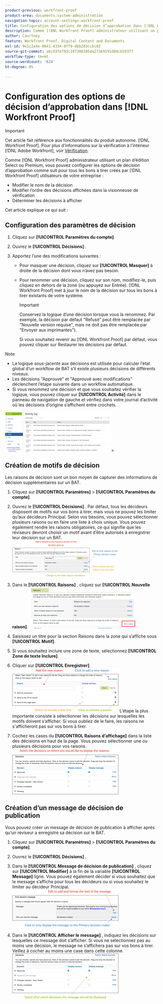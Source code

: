 ```yaml
---
product-previous: workfront-proof
product-area: documents;system-administration
navigation-topic: account-settings-workfront-proof
title: Configuration des options de décision d’approbation dans [!DNL Workfront Proof]
description: Comme [!DNL Workfront Proof] administrateur utilisant un plan d’édition Select ou Premium, vous pouvez configurer les options de décision d’approbation comme suit pour tous les bons à tirer créés par [!DNL Workfront Proof] utilisateurs de votre entreprise - MODIFIEZ-MOI.
author: Courtney
feature: Workfront Proof, Digital Content and Documents
exl-id: 9e1c2a4e-0641-4334-8ff9-dbb203ccbc82
source-git-commit: a6cd3fe793c197308105da27369191d84cb59377
workflow-type: tm+mt
source-wordcount: '624'
ht-degree: 0%

---
```


# Configuration des options de décision d’approbation dans [!DNL Workfront Proof]

>[!IMPORTANT]
>
>Cet article fait référence aux fonctionnalités du produit autonome. [!DNL Workfront Proof]. Pour plus d’informations sur la vérification à l’intérieur [!DNL Adobe Workfront], voir [Vérification](../../../review-and-approve-work/proofing/proofing.md).

Comme [!DNL Workfront Proof] administrateur utilisant un plan d’édition Select ou Premium, vous pouvez configurer les options de décision d’approbation comme suit pour tous les bons à tirer créés par [!DNL Workfront Proof] utilisateurs de votre entreprise :

* Modifier le nom de la décision
* Modifier l’ordre des décisions affichées dans la visionneuse de vérification
* Déterminer les décisions à afficher

Cet article explique ce qui suit :

## Configuration des paramètres de décision

1. Cliquez sur **[!UICONTROL Paramètres du compte]**.
1. Ouvrez le **[!UICONTROL Décisions]** .
1. Apportez l’une des modifications suivantes :

   * Pour masquer une décision, cliquez sur **[!UICONTROL Masquer]** à droite de la décision dont vous n’avez pas besoin.
   * Pour renommer une décision, cliquez sur son nom, modifiez-le, puis cliquez en dehors de la zone (ou appuyez sur Entrée). [!DNL Workfront Proof] met à jour le nom de la décision sur tous les bons à tirer existants de votre système.

      >[!IMPORTANT]
      >
      >Conservez la logique d’une décision lorsque vous la renommez. Par exemple, la décision par défaut &quot;Refusé&quot; peut être remplacée par &quot;Nouvelle version requise&quot;, mais ne doit pas être remplacée par &quot;Envoyer aux imprimantes&quot;).

      Si vous souhaitez revenir au [!DNL Workfront Proof] par défaut, vous pouvez cliquer sur Restaurer les décisions par défaut.

>[!NOTE]
>
>* La logique sous-jacente aux décisions est utilisée pour calculer l’état global d’un workflow de BAT s’il existe plusieurs décisions de différents niveaux.
>* Les décisions &quot;Approuvé&quot; et &quot;Approuvé avec modifications&quot; déclenchent l’étape suivante dans un workflow automatique.
>* Si vous renommez une décision et que vous souhaitez vérifier la logique, vous pouvez cliquer sur **[!UICONTROL Activité]** dans le panneau de navigation de gauche et vérifiez dans votre journal d’activité où les décisions d’origine s’affichent entre crochets.
>
>  ![2016-12-20_1921.png](assets/2016-12-20-1921-350x132.png)>

## Création de motifs de décision

Les raisons de décision sont un bon moyen de capturer des informations de décision supplémentaires sur un BAT.

1. Cliquez sur **[!UICONTROL Paramètres]** > **[!UICONTROL Paramètres du compte]**.

1. Ouvrez le **[!UICONTROL Décisions]** .
Par défaut, tous les décideurs disposent de motifs sur vos bons à tirer, mais vous ne pouvez les limiter qu’aux décideurs Principal.
Selon vos besoins, vous pouvez sélectionner plusieurs raisons ou en faire une liste à choix unique. Vous pouvez également rendre les raisons obligatoires, ce qui signifie que les réviseurs devront choisir un motif avant d’être autorisés à enregistrer leur décision sur un BAT.
   ![Reasons_setup.png](assets/reasons-setup-350x121.png)

1. Dans le **[!UICONTROL Raisons]** , cliquez sur **[!UICONTROL Nouvelle raison]**.
   ![New_reason.png](assets/new-reason-350x135.png)

1. Saisissez un titre pour la section Raisons dans la zone qui s’affiche sous **[!UICONTROL Motif]**.
1. Si vous souhaitez inclure une zone de texte, sélectionnez **[!UICONTROL Zone de texte Inclure]**.
1. Cliquer sur **[!UICONTROL Enregistrer]**.
   ![reason_setup_2.png](assets/reasons-setup-2-350x146.png)
L’étape la plus importante consiste à sélectionner les décisions sur lesquelles les motifs doivent s’afficher. Si vous oubliez de le faire, les raisons ne s&#39;afficheront pas sur vos bons à tirer.

1. Cochez les cases du **[!UICONTROL Raisons d’affichage]** dans la liste des décisions en haut de la page. Vous pouvez sélectionner une ou plusieurs décisions pour vos raisons.
   ![reason_-_Decision_selection.png](assets/reasons---decision-selection-350x150.png)

## Création d’un message de décision de publication

Vous pouvez créer un message de décision de publication à afficher après qu’un réviseur a enregistré sa décision sur le BAT.

1. Cliquez sur **[!UICONTROL Paramètres]** > **[!UICONTROL Paramètres du compte]**.

1. Ouvrez le **[!UICONTROL Décisions]** .
1. Dans le **[!UICONTROL Message de décision de publication]** , cliquez sur **[!UICONTROL Modifier]** à la fin de la variable **[!UICONTROL Message]** ligne.
Vous pouvez également décider si vous souhaitez que le message s’affiche pour tous les décideurs ou si vous souhaitez le limiter au décideur Principal.
   ![post_décision_message_set_up.png](assets/post-decision-message-set-up-350x125.png)

1. Dans le **[!UICONTROL Afficher le message]** , indiquez les décisions sur lesquelles ce message doit s’afficher.
Si vous ne sélectionnez pas au moins une décision, le message ne s’affichera pas sur vos bons à tirer. Veillez à cocher au moins une case dans cette colonne.
   ![post_décision_message_set_up_2.png](assets/post-decision-message-set-up-2-350x151.png)
